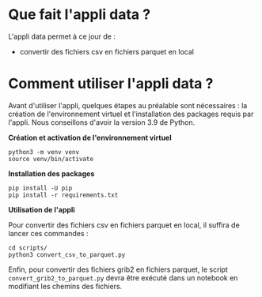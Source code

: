 # Que fait l'appli data ?

L'appli data permet à ce jour de :
- convertir des fichiers csv en fichiers parquet en local

# Comment utiliser l'appli data ?

Avant d'utiliser l'appli, quelques étapes au préalable sont nécessaires : la création de l'environnement virtuel
et l'installation des packages requis par l'appli. Nous conseillons d'avoir la version 3.9 de Python.

**Création et activation de l'environnement virtuel**
```
python3 -m venv venv
source venv/bin/activate
```

**Installation des packages**
```
pip install -U pip
pip install -r requirements.txt
```

**Utilisation de l'appli**

Pour convertir des fichiers csv en fichiers parquet en local, il suffira de lancer ces commandes :
```
cd scripts/
python3 convert_csv_to_parquet.py
```

Enfin, pour convertir des fichiers grib2 en fichiers parquet, le script `convert_grib2_to_parquet.py` devra être exécuté
dans un notebook en modifiant les chemins des fichiers.

